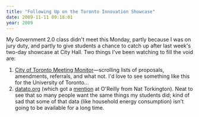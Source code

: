 ```yaml
---
title: "Following Up on the Toronto Innovation Showcase"
date: 2009-11-11 09:18:01
year: 2009
---
```

My Government 2.0 class didn't meet this Monday, partly because I was on jury duty, and partly to give students a chance to catch up after last week's two-day showcase at City Hall. Two things I've been watching to fill the void are:
<ol>
  <li><a href="http://app.toronto.ca/tmmismonitor/index.do">City of Toronto Meeting Monitor</a>—scrolling lists of proposals, amendments, referrals, and what not. I'd love to see something like this for the University of Toronto…</li>
  <li><a href="http://www.datato.org/app/need/list">datato.org</a> (which got a <a href="http://radar.oreilly.com/2009/11/four-short-links-11-november-2.html">mention</a> at O'Reilly from Nat Torkington). Neat to see that so many people want the same things my students did; kind of sad that some of that data (like household energy consumption) isn't going to be available for a long time.</li>
</ol>
